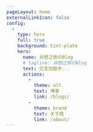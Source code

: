 ```yaml
---
pageLayout: home
externalLinkIcon: false
config:
  -
    type: hero
    full: true
    background: tint-plate
    hero:
      name: 异想之旅のBlog
      # tagline: 异想之旅のBlog
      text: 亿言加载中...
      actions:
        -
          theme: alt
          text: 博客
          link: /blogs/
        -
          theme: brand
          text: 关于我
          link: /about/
---
```

